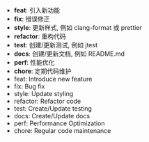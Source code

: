 - **feat**: 引入新功能
- **fix**: 错误修正
- **style**: 更新样式, 例如 clang-format 或 prettier
- **refactor**: 重构代码
- **test**: 创建/更新测试, 例如 jtest
- **docs**: 创建/更新文档, 例如 README.md
- **perf**: 性能优化
- **chore**: 定期代码维护
- feat: Introduce new feature
- fix: Bug fix
- style: Update styling
- refactor: Refactor code
- test: Create/Update testing
- docs: Create/Update docs
- perf: Performance Optimization
- chore: Regular code maintenance